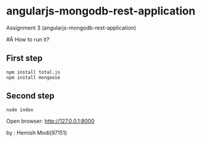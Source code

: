 # angularjs-mongodb-rest-application
Assignment 3 (angularjs-mongodb-rest-application)

#Â How to run it?

## First step

```
npm install total.js
npm install mongoose
```

## Second step

```
node index
```

Open browser: <http://127.0.0.1:8000>


by : Hemish Modi(97151)

